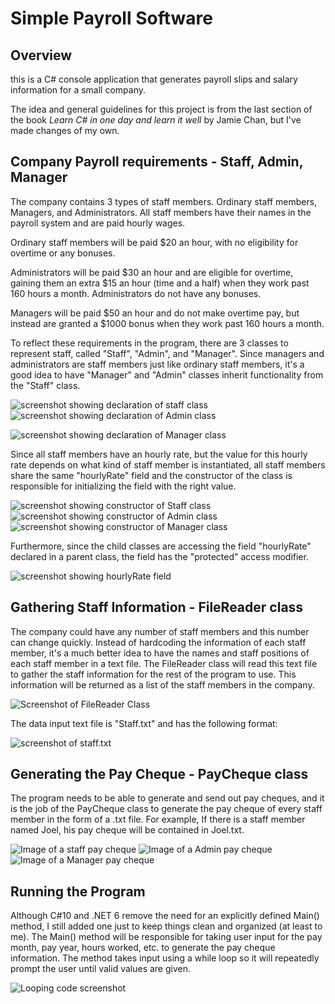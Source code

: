 # Simple Payroll Software 

## Overview
this is a C# console application that generates payroll slips and salary information for a small company.

The idea and general guidelines for this project is from the last section of the book *Learn C# in one day and learn it well* by Jamie Chan, but I've made changes of my own.

## Company Payroll requirements - Staff, Admin, Manager
The company contains 3 types of staff members. Ordinary staff members, Managers, and Administrators. All staff members have their names in the payroll system and are paid hourly wages. 

Ordinary staff members will be paid $20 an hour, with no eligibility for overtime or any bonuses.

Administrators will be paid $30 an hour and are eligible for overtime, gaining them an extra $15 an hour (time and a half) when they work past 160 hours a month. Administrators do not have any bonuses.

Managers will be paid $50 an hour and do not make overtime pay, but instead are granted a $1000 bonus when they work past 160 hours a month.

To reflect these requirements in the program, there are 3 classes to represent staff, called "Staff", "Admin", and "Manager". Since managers and administrators are staff members just like ordinary staff members, it's a good idea to have "Manager" and "Admin" classes inherit functionality from the "Staff" class.

![screenshot showing declaration of staff class](Images/Staff%20signature.PNG)
![screenshot showing declaration of Admin class](Images/Admin%20signature.PNG)

![screenshot showing declaration of Manager class](Images/Manager%20signature.PNG)


Since all staff members have an hourly rate, but the value for this hourly rate depends on what kind of staff member is instantiated, all staff members share the same "hourlyRate" field and the constructor of the class is responsible for initializing the field with the right value. 

![screenshot showing constructor of Staff class](Images/Staff%20constructor.PNG)
![screenshot showing constructor of Admin class](Images/Admin%20constructor.PNG)
![screenshot showing constructor of Manager class](Images/Manager%20constructor.PNG)

Furthermore, since the child classes are accessing the field "hourlyRate" declared in a parent class, the field has the "protected" access modifier.

![screenshot showing hourlyRate field](Images/hourlyRate%20declaration.PNG)

## Gathering Staff Information - FileReader class 
The company could have any number of staff members and this number can change quickly. Instead of hardcoding the information of each staff member, it's a much better idea to have the names and staff positions of each staff member in a text file. The FileReader class will read this text file to gather the staff information for the rest of the program to use. This information will be returned as a list of the staff members in the company.

![Screenshot of FileReader Class](Images/FileReader%20class.PNG)

The data input text file is "Staff.txt" and has the following format:

![screenshot of staff.txt](Images/staff%20input%20file.PNG)

## Generating the Pay Cheque - PayCheque class
The program needs to be able to generate and send out pay cheques, and it is the job of the PayCheque class to generate the pay cheque of every staff member in the form of a .txt file. For example, If there is a staff member named Joel, his pay cheque will be contained in Joel.txt.

![Image of a staff pay cheque](Images/pay%20cheque%201.PNG)
![Image of a Admin pay cheque](Images/pay%20cheque%202.PNG)
![Image of a Manager pay cheque](Images/pay%20cheque%203.PNG)

## Running the Program
Although C#10 and .NET 6 remove the need for an explicitly defined Main() method, I still added one just to keep things clean and organized (at least to me). The Main() method will be responsible for taking user input for the pay month, pay year, hours worked, etc. to generate the pay cheque information. The method takes input using a while loop so it will repeatedly prompt the user until valid values are given.

![Looping code screenshot](images/while%20loop%20input.PNG)
